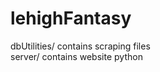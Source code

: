 lehighFantasy
=============

dbUtilities/ contains scraping files  
server/ contains website python
